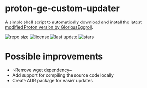 # proton-ge-custom-updater

A simple shell script to automatically download and install the latest [modified Proton version by GloriousEggroll](https://github.com/GloriousEggroll/proton-ge-custom).

![repo size](https://img.shields.io/github/repo-size/patrickm32/proton-ge-custom-updater) ![license](https://img.shields.io/github/license/patrickm32/proton-ge-custom-updater) ![last update](https://img.shields.io/github/last-commit/patrickm32/proton-ge-custom-updater) ![stars](https://img.shields.io/github/stars/patrickm32/proton-ge-custom-updater?style=social)

# Possible improvements

- ~Remove wget dependency~
- Add support for compiling the source code locally
- Create AUR package for easier updates
